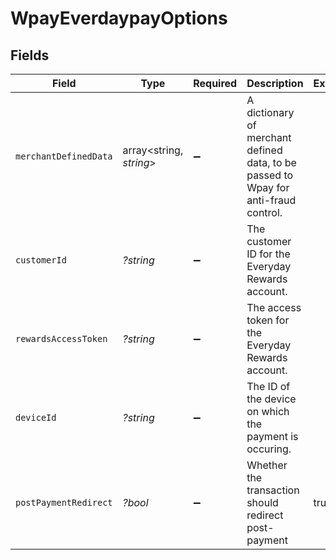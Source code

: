 # WpayEverdaypayOptions


## Fields

| Field                                                                               | Type                                                                                | Required                                                                            | Description                                                                         | Example                                                                             |
| ----------------------------------------------------------------------------------- | ----------------------------------------------------------------------------------- | ----------------------------------------------------------------------------------- | ----------------------------------------------------------------------------------- | ----------------------------------------------------------------------------------- |
| `merchantDefinedData`                                                               | array<string, *string*>                                                             | :heavy_minus_sign:                                                                  | A dictionary of merchant defined data, to be passed to Wpay for anti-fraud control. |                                                                                     |
| `customerId`                                                                        | *?string*                                                                           | :heavy_minus_sign:                                                                  | The customer ID for the Everyday Rewards account.                                   |                                                                                     |
| `rewardsAccessToken`                                                                | *?string*                                                                           | :heavy_minus_sign:                                                                  | The access token for the Everyday Rewards account.                                  |                                                                                     |
| `deviceId`                                                                          | *?string*                                                                           | :heavy_minus_sign:                                                                  | The ID of the device on which the payment is occuring.                              |                                                                                     |
| `postPaymentRedirect`                                                               | *?bool*                                                                             | :heavy_minus_sign:                                                                  | Whether the transaction should redirect post-payment                                | true                                                                                |